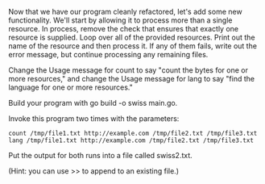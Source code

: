 Now that we have our program cleanly refactored, let's add some new functionality. We'll start by allowing it to process more than a single resource. In process, remove the check that ensures that exactly one resource is supplied. Loop over all of the provided resources. Print out the name of the resource and then process it. If any of them fails, write out the error message, but continue processing any remaining files.

Change the Usage message for count to say "count the bytes for one or more resources," and change the Usage message for lang to say "find the language for one or more resources."

Build your program with go build -o swiss main.go.

Invoke this program two times with the parameters:

    count /tmp/file1.txt http://example.com /tmp/file2.txt /tmp/file3.txt
    lang /tmp/file1.txt http://example.com /tmp/file2.txt /tmp/file3.txt

Put the output for both runs into a file called swiss2.txt.

(Hint: you can use >> to append to an existing file.)
